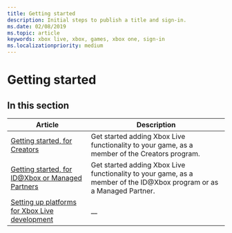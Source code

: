 ```yaml
---
title: Getting started
description: Initial steps to publish a title and sign-in.
ms.date: 02/08/2019
ms.topic: article
keywords: xbox live, xbox, games, xbox one, sign-in
ms.localizationpriority: medium
---
```

# Getting started


## In this section

| Article | Description |
|---------|-------------|
| [Getting started, for Creators](getstart-creators.md) | Get started adding Xbox Live functionality to your game, as a member of the Creators program. |
| [Getting started, for ID@Xbox or Managed Partners](getstart-id-mp.md) | Get started adding Xbox Live functionality to your game, as a member of the ID@Xbox program or as a Managed Partner. |
| [Setting up platforms for Xbox Live development](platforms/index.md) | __ |


<!-- 
If need to break up subsections of the two articles into separate pages:
| [The Creators program](creators-program/index.md) | __ |
| [ID@Xbox developers and Managed Partners](id-managed-partners/index.md) | __ |
-->
<!--
toc entries, for delivering two subtrees of articles instead of two articles:
        - name: The Creators program
          href: get-started/creators-program/index.md
          items: 
            - name: Create a new title for the Creators program
              href: get-started/creators-program/create-title.md
            - name: Choose platforms
              href: get-started/creators-program/choose-platforms.md
            - name: Enable title
              href: get-started/creators-program/enable-title.md
            - name: Publish title
              href: get-started/creators-program/publish-title.md
            - name: Allow test account
              href: get-started/creators-program/allow-test-account.md
            - name: Get sample
              href: get-started/creators-program/get-sample.md
            - name: Sign in
              href: get-started/creators-program/sign-in.md
        - name: ID@Xbox developers and Managed Partners
          href: get-started/id-managed-partners/index.md
          items: 
            - name: Create a new title for ID@Xbox or Managed Partners
              href: get-started/id-managed-partners/create-title.md
            - name: Choose platforms
              href: get-started/id-managed-partners/choose-platforms.md
            - name: Get title approved
              href: get-started/id-managed-partners/get-title-approved.md
            - name: Choose a sandbox
              href: get-started/id-managed-partners/choose-sandbox.md
            - name: Enable title
              href: get-started/id-managed-partners/enable-title.md
            - name: Publish title
              href: get-started/id-managed-partners/publish-title.md
            - name: Create test account
              href: get-started/id-managed-partners/create-test-account.md
            - name: Get the sample game
              href: get-started/id-managed-partners/get-sample.md
            - name: Sign in
              href: get-started/id-managed-partners/sign-in.md
-->